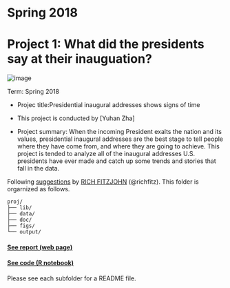 # Spring 2018
# Project 1: What did the presidents say at their inauguation?

![image](figs/title.jpg)


Term: Spring 2018

+ Projec title:Presidential inaugural addresses shows signs of time
+ This project is conducted by [Yuhan Zha]

+ Project summary: When the incoming President exalts the nation and its values, presidential inaugural addresses are the best stage to tell people where they have come from, and where they are going to achieve. This project is tended to analyze all of the inaugural addresses U.S. presidents have ever made and catch up some trends and stories that fall in the data.

Following [suggestions](http://nicercode.github.io/blog/2013-04-05-projects/) by [RICH FITZJOHN](http://nicercode.github.io/about/#Team) (@richfitz). This folder is orgarnized as follows.

```
proj/
├── lib/
├── data/
├── doc/
├── figs/
└── output/
```

#### [See report (web page)](https://cdn.rawgit.com/TZstatsADS/Spring2018-Project1-yuhanzha/48c92a1a/doc/Project1_yz3284.nb.html)
#### [See code (R notebook)](https://github.com/TZstatsADS/Spring2018-Project1-yuhanzha/blob/master/doc/Project1_yz3284.Rmd)

Please see each subfolder for a README file.
